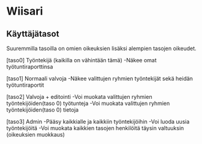 # Wiisari

## Käyttäjätasot
Suuremmilla tasoilla on omien oikeuksien lisäksi alempien tasojen oikeudet.

[taso0] Työntekijä (kaikilla on vähintään tämä)
	-Näkee omat työtuntiraporttinsa

[taso1] Normaali valvoja
	-Näkee valittujen ryhmien työntekijät sekä heidän työtuntiraportit

[taso2] Valvoja + editointi
	-Voi muokata valittujen ryhmien työntekijöiden(taso 0) työtunteja
	-Voi muokata valittujen ryhmien työntekijöiden(taso 0) tietoja

[taso3] Admin
	-Pääsy kaikkialle ja kaikkiin työntekijöihin
	-Voi luoda uusia työntekijöitä
	-Voi muokata kaikkien tasojen henkilöitä täysin valtuuksin (oikeuksien muokkaus)

